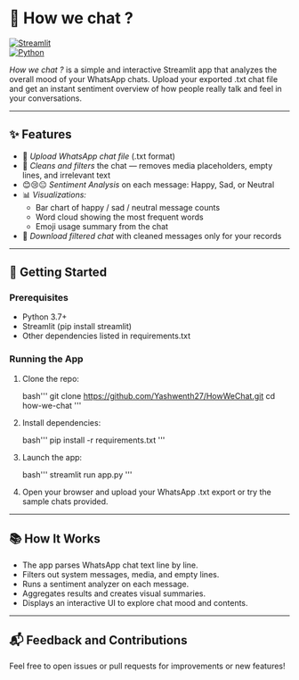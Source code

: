 # 💬 How we chat ?

[![Streamlit](https://img.shields.io/badge/platform-Streamlit-orange?logo=streamlit)](https://streamlit.io/)  
[![Python](https://img.shields.io/badge/language-Python-blue?logo=python)](https://www.python.org/)  

*How we chat ?* is a simple and interactive Streamlit app that analyzes the overall mood of your WhatsApp chats. Upload your exported .txt chat file and get an instant sentiment overview of how people really talk and feel in your conversations.

---

## ✨ Features

- 📁 *Upload WhatsApp chat file* (.txt format)
- 🧹 *Cleans and filters* the chat — removes media placeholders, empty lines, and irrelevant text
- 😊😢😐 *Sentiment Analysis* on each message: Happy, Sad, or Neutral
- 📊 *Visualizations:*
  - Bar chart of happy / sad / neutral message counts
  - Word cloud showing the most frequent words
  - Emoji usage summary from the chat
- 💾 *Download filtered chat* with cleaned messages only for your records

---

## 🚀 Getting Started

### Prerequisites

- Python 3.7+
- Streamlit (pip install streamlit)
- Other dependencies listed in requirements.txt

### Running the App

1. Clone the repo:

   bash'''
   git clone https://github.com/Yashwenth27/HowWeChat.git
   cd how-we-chat
   '''

2. Install dependencies:

   bash'''
   pip install -r requirements.txt
   '''

3. Launch the app:

   bash'''
   streamlit run app.py
   '''

4. Open your browser and upload your WhatsApp .txt export or try the sample chats provided.

---

## 📚 How It Works

- The app parses WhatsApp chat text line by line.
- Filters out system messages, media, and empty lines.
- Runs a sentiment analyzer on each message.
- Aggregates results and creates visual summaries.
- Displays an interactive UI to explore chat mood and contents.

---

## 📬 Feedback and Contributions

Feel free to open issues or pull requests for improvements or new features!
